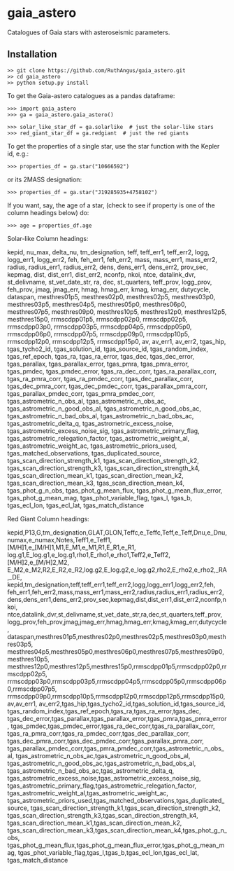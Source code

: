 # gaia_astero
Catalogues of Gaia stars with asteroseismic parameters.

Installation
------------

    >> git clone https://github.com/RuthAngus/gaia_astero.git
    >> cd gaia_astero
    >> python setup.py install

To get the Gaia-astero catalogues as a pandas dataframe:

    >>> import gaia_astero
    >>> ga = gaia_astero.gaia_astero()

    >>> solar_like_star_df = ga.solarlike  # just the solar-like stars
    >>> red_giant_star_df = ga.redgiant  # just the red giants

To get the properties of a single star, use the star function with the Kepler
id, e.g.:

    >>> properties_df = ga.star("10666592")

or its 2MASS designation:

    >>> properties_df = ga.star("J19285935+4758102")

If you want, say, the age of a star, (check to see if property is one of the
column headings below) do:

    >>> age = properties_df.age

Solar-like Column headings:

kepid, nu_max, delta_nu, tm_designation, teff, teff_err1, teff_err2, logg,
logg_err1, logg_err2, feh, feh_err1, feh_err2, mass, mass_err1, mass_err2,
radius, radius_err1, radius_err2, dens, dens_err1, dens_err2, prov_sec,
kepmag, dist, dist_err1, dist_err2, nconfp, nkoi, ntce, datalink_dvr,
st_delivname, st_vet_date_str, ra, dec, st_quarters, teff_prov, logg_prov,
feh_prov, jmag, jmag_err, hmag, hmag_err, kmag, kmag_err, dutycycle, dataspan,
mesthres01p5, mesthres02p0, mesthres02p5, mesthres03p0, mesthres03p5,
mesthres04p5, mesthres05p0, mesthres06p0, mesthres07p5, mesthres09p0,
mesthres10p5, mesthres12p0, mesthres12p5, mesthres15p0, rrmscdpp01p5,
rrmscdpp02p0, rrmscdpp02p5, rrmscdpp03p0, rrmscdpp03p5, rrmscdpp04p5,
rrmscdpp05p0, rrmscdpp06p0, rrmscdpp07p5, rrmscdpp09p0, rrmscdpp10p5,
rrmscdpp12p0, rrmscdpp12p5, rrmscdpp15p0, av, av_err1, av_err2, tgas_hip,
tgas_tycho2_id, tgas_solution_id, tgas_source_id, tgas_random_index,
tgas_ref_epoch, tgas_ra, tgas_ra_error, tgas_dec, tgas_dec_error,
tgas_parallax, tgas_parallax_error, tgas_pmra, tgas_pmra_error, tgas_pmdec,
tgas_pmdec_error, tgas_ra_dec_corr, tgas_ra_parallax_corr, tgas_ra_pmra_corr,
tgas_ra_pmdec_corr, tgas_dec_parallax_corr, tgas_dec_pmra_corr,
tgas_dec_pmdec_corr, tgas_parallax_pmra_corr, tgas_parallax_pmdec_corr,
tgas_pmra_pmdec_corr, tgas_astrometric_n_obs_al, tgas_astrometric_n_obs_ac,
tgas_astrometric_n_good_obs_al, tgas_astrometric_n_good_obs_ac,
tgas_astrometric_n_bad_obs_al, tgas_astrometric_n_bad_obs_ac,
tgas_astrometric_delta_q, tgas_astrometric_excess_noise,
tgas_astrometric_excess_noise_sig, tgas_astrometric_primary_flag,
tgas_astrometric_relegation_factor, tgas_astrometric_weight_al,
tgas_astrometric_weight_ac, tgas_astrometric_priors_used,
tgas_matched_observations, tgas_duplicated_source,
tgas_scan_direction_strength_k1, tgas_scan_direction_strength_k2,
tgas_scan_direction_strength_k3, tgas_scan_direction_strength_k4,
tgas_scan_direction_mean_k1, tgas_scan_direction_mean_k2,
tgas_scan_direction_mean_k3, tgas_scan_direction_mean_k4,
tgas_phot_g_n_obs, tgas_phot_g_mean_flux, tgas_phot_g_mean_flux_error,
tgas_phot_g_mean_mag, tgas_phot_variable_flag, tgas_l, tgas_b, tgas_ecl_lon,
tgas_ecl_lat, tgas_match_distance

Red Giant Column headings:

kepid,P13,G,tm_designation,GLAT,GLON,Teffc,e_Teffc,Teff,e_Teff,Dnu,e_Dnu,
numax,e_numax,Notes,Teff1,e_Teff1,[M/H]1,e_[M/H]1,M1,E_M1,e_M1,R1,E_R1,e_R1,
log.g1,E_log.g1,e_log.g1,rho1,E_rho1,e_rho1,Teff2,e_Teff2,[M/H]2,e_[M/H]2,M2,
E_M2,e_M2,R2,E_R2,e_R2,log.g2,E_log.g2,e_log.g2,rho2,E_rho2,e_rho2,_RA,_DE,
kepid,tm_designation,teff,teff_err1,teff_err2,logg,logg_err1,logg_err2,feh,
feh_err1,feh_err2,mass,mass_err1,mass_err2,radius,radius_err1,radius_err2,
dens,dens_err1,dens_err2,prov_sec,kepmag,dist,dist_err1,dist_err2,nconfp,nkoi,
ntce,datalink_dvr,st_delivname,st_vet_date_str,ra,dec,st_quarters,teff_prov,
logg_prov,feh_prov,jmag,jmag_err,hmag,hmag_err,kmag,kmag_err,dutycycle,
dataspan,mesthres01p5,mesthres02p0,mesthres02p5,mesthres03p0,mesthres03p5,
mesthres04p5,mesthres05p0,mesthres06p0,mesthres07p5,mesthres09p0,mesthres10p5,
mesthres12p0,mesthres12p5,mesthres15p0,rrmscdpp01p5,rrmscdpp02p0,rrmscdpp02p5,
rrmscdpp03p0,rrmscdpp03p5,rrmscdpp04p5,rrmscdpp05p0,rrmscdpp06p0,rrmscdpp07p5,
rrmscdpp09p0,rrmscdpp10p5,rrmscdpp12p0,rrmscdpp12p5,rrmscdpp15p0,av,av_err1,
av_err2,tgas_hip,tgas_tycho2_id,tgas_solution_id,tgas_source_id,
tgas_random_index,tgas_ref_epoch,tgas_ra,tgas_ra_error,tgas_dec,
tgas_dec_error,tgas_parallax,tgas_parallax_error,tgas_pmra,tgas_pmra_error,
tgas_pmdec,tgas_pmdec_error,tgas_ra_dec_corr,tgas_ra_parallax_corr,
tgas_ra_pmra_corr,tgas_ra_pmdec_corr,tgas_dec_parallax_corr,
tgas_dec_pmra_corr,tgas_dec_pmdec_corr,tgas_parallax_pmra_corr,
tgas_parallax_pmdec_corr,tgas_pmra_pmdec_corr,tgas_astrometric_n_obs_al,
tgas_astrometric_n_obs_ac,tgas_astrometric_n_good_obs_al,
tgas_astrometric_n_good_obs_ac,tgas_astrometric_n_bad_obs_al,
tgas_astrometric_n_bad_obs_ac,tgas_astrometric_delta_q,
tgas_astrometric_excess_noise,tgas_astrometric_excess_noise_sig,
tgas_astrometric_primary_flag,tgas_astrometric_relegation_factor,
tgas_astrometric_weight_al,tgas_astrometric_weight_ac,
tgas_astrometric_priors_used,tgas_matched_observations,tgas_duplicated_source,
tgas_scan_direction_strength_k1,tgas_scan_direction_strength_k2,
tgas_scan_direction_strength_k3,tgas_scan_direction_strength_k4,
tgas_scan_direction_mean_k1,tgas_scan_direction_mean_k2,
tgas_scan_direction_mean_k3,tgas_scan_direction_mean_k4,tgas_phot_g_n_obs,
tgas_phot_g_mean_flux,tgas_phot_g_mean_flux_error,tgas_phot_g_mean_mag,
tgas_phot_variable_flag,tgas_l,tgas_b,tgas_ecl_lon,tgas_ecl_lat,
tgas_match_distance
